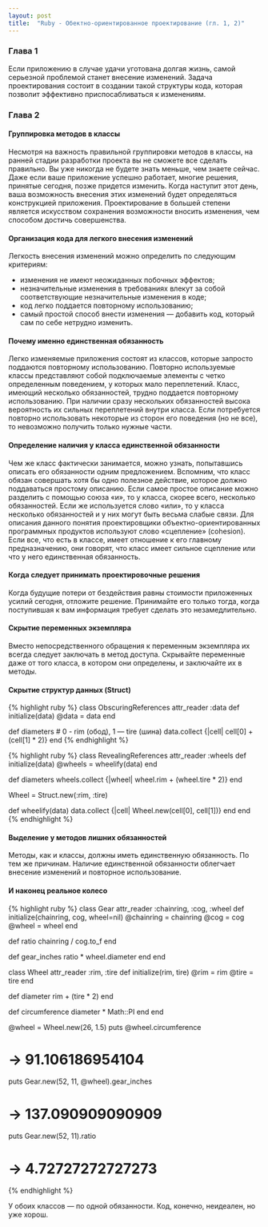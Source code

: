 ```yaml
---
layout: post
title:  "Ruby - Обектно-ориентированное проектирование (гл. 1, 2)"
---
```

### Глава 1
Если приложению в случае удачи уготована долгая жизнь, самой серьезной проблемой станет внесение изменений. Задача проектирования состоит в создании такой структуры кода, которая позволит эффективно приспосабливаться к изменениям.

### Глава 2
#### Группировка методов в классы
Несмотря на важность правильной группировки методов в классы, на ранней стадии разработки проекта вы не сможете все сделать правильно. Вы уже никогда не будете знать меньше, чем знаете сейчас. Даже если ваше приложение успешно работает, многие решения, принятые сегодня, позже придется изменить. Когда наступит этот день, ваша возможность внесения этих изменений будет определяться конструкцией приложения.
Проектирование в большей степени является искусством сохранения возможности вносить изменения, чем способом достичь совершенства.

#### Организация кода для легкого внесения изменений
Легкость внесения изменений можно определить по следующим критериям:
- изменения не имеют неожиданных побочных эффектов;
- незначительные изменения в требованиях влекут за собой соответствующие незначительные изменения в коде;
- код легко поддается повторному использованию;
- самый простой способ внести изменения — добавить код, который сам по себе нетрудно изменить.

#### Почему именно единственная обязанность
Легко изменяемые приложения состоят из классов, которые запросто поддаются повторному использованию. Повторно используемые классы представляют собой подключаемые элементы с четко определенным поведением, у которых мало переплетений.
Класс, имеющий несколько обязанностей, трудно поддается повторному использованию. При наличии сразу нескольких обязанностей высока вероятность их сильных переплетений внутри класса. Если потребуется повторно использовать некоторые из сторон его поведения (но не все), то невозможно получить только нужные части.

#### Определение наличия у класса единственной обязанности
Чем же класс фактически занимается, можно узнать, попытавшись описать его обязанности одним предложением. Вспомним, что класс обязан совершать хотя  бы одно полезное действие, которое должно поддаваться простому описанию. Если самое простое описание можно разделить с помощью союза «и», то у класса, скорее всего, несколько обязанностей. Если же используется слово «или», то у класса несколько обязанностей и у них могут быть весьма слабые связи.
Для описания данного понятия проектировщики объектно-ориентированных программных продуктов используют слово «сцепление» (cohesion). Если все, что есть в классе, имеет отношение к его главному предназначению, они говорят, что класс имеет сильное сцепление или что у него единственная обязанность.

#### Когда следует принимать проектировочные решения
Когда будущие потери от бездействия равны стоимости приложенных усилий сегодня, отложите решение. Принимайте его только тогда, когда поступившая к вам информация требует сделать это незамедлительно.

#### Скрытие переменных экземпляра
Вместо непосредственного обращения к переменным экземпляра их всегда следует заключать в метод доступа. Скрывайте переменные даже от того класса, в котором они определены, и заключайте их в методы.

#### Скрытие структур данных (Struct)
{% highlight ruby %}
class ObscuringReferences
  attr_reader :data
  def initialize(data)
    @data = data
  end
  
  def diameters
    # 0 - rim (обод), 1  — tire (шина)
    data.collect {|cell|
    cell[0] + (cell[1] * 2)}
  end
{% endhighlight %}

{% highlight ruby %}
class RevealingReferences
  attr_reader :wheels
  def initialize(data)
    @wheels = wheelify(data)
  end

  def diameters
    wheels.collect {|wheel|
    wheel.rim + (wheel.tire * 2)}
  end

  Wheel = Struct.new(:rim, :tire)
  
  def wheelify(data)
    data.collect {|cell|
    Wheel.new(cell[0], cell[1])}
  end
end
{% endhighlight %}

#### Выделение у методов лишних обязанностей
Методы, как и классы, должны иметь единственную обязанность. По тем же причинам. Наличие единственной обязанности облегчает внесение изменений и повторное использование.

#### И наконец реальное колесо
{% highlight ruby %}
class Gear
  attr_reader :chainring, :cog, :wheel
  def initialize(chainring, cog, wheel=nil)
    @chainring = chainring
    @cog = cog
    @wheel = wheel
  end

  def ratio
    chainring / cog.to_f
  end

  def gear_inches
    ratio * wheel.diameter
  end
end

class Wheel
  attr_reader :rim, :tire
  def initialize(rim, tire)
    @rim = rim
    @tire = tire
  end

  def diameter
    rim + (tire * 2)
  end

  def circumference
    diameter * Math::PI
  end
end

@wheel = Wheel.new(26, 1.5)
puts @wheel.circumference
# -> 91.106186954104

puts Gear.new(52, 11, @wheel).gear_inches
# -> 137.090909090909

puts Gear.new(52, 11).ratio
# -> 4.72727272727273
{% endhighlight %}

У обоих классов — по одной обязанности. Код, конечно, неидеален, но уже хорош.
